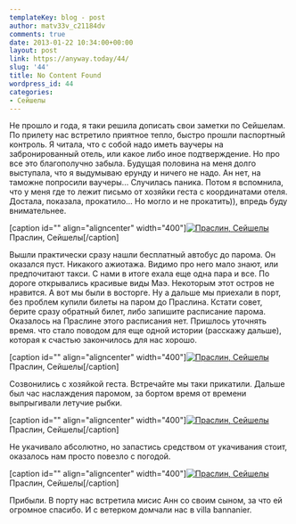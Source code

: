 ```yaml
---
templateKey: blog - post
author: matv33v_c21184dv
comments: true
date: 2013-01-22 10:34:00+00:00
layout: post
link: https://anyway.today/44/
slug: '44'
title: No Content Found
wordpress_id: 44
categories:
- Сейшелы
---
```


Не прошло и года, я таки решила дописать свои заметки по Сейшелам. По прилету нас встретило приятное тепло, быстро прошли паспортный контроль. Я читала, что с собой надо иметь ваучеры на забронированный отель, или какое либо иное подтверждение. Но про все это благополучно забыла. Будущая половина на меня долго выступала, что я выдумываю ерунду и ничего не надо. Ан нет, на таможне попросили ваучеры... Случилась паника. Потом я вспомнила, что у меня где то лежит письмо от хозяйки геста с координатами отеля. Достала, показала, прокатило... Но могло и не прокатить)), впредь буду внимательнее.







[caption id="" align="aligncenter" width="400"][![Праслин, Сейшелы](http://anyway.today/wp-content/uploads/2013/01/0_9eb92_e6f89c3b_L-300x200.jpg)](http://anyway.today/wp-content/uploads/2013/01/0_9eb92_e6f89c3b_L.jpg) Праслин, Сейшелы[/caption]




<!-- more -->


Вышли практически сразу нашли бесплатный автобус до парома. Он оказался пуст. Никакого ажиотажа. Видимо про него мало знают, или предпочитают такси. С нами в итоге ехала еще одна пара и все. По дороге открывались красивые виды Маэ. Некоторым этот остров не нравится. А вот мы были в восторге. Ну а дальше мы приехали в порт, без проблем купили билеты на паром до Праслина. Кстати совет, берите сразу обратный билет, либо запишите расписание парома. Оказалось на Праслине этого расписания нет. Пришлось уточнять время. что стало поводом для еще одной истории (расскажу дальше), которая к счастью закончилось для нас хорошо.







[caption id="" align="aligncenter" width="400"][![Праслин, Сейшелы](http://anyway.today/wp-content/uploads/2013/01/333333-300x200.jpg)](http://anyway.today/wp-content/uploads/2013/01/333333.jpg) Праслин, Сейшелы[/caption]






Созвонились с хозяйкой геста. Встречайте мы таки прикатили. Дальше был час наслаждения паромом, за бортом время от времени выпрыгивали летучие рыбки.







[caption id="" align="aligncenter" width="400"][![Праслин, Сейшелы](http://anyway.today/wp-content/uploads/2013/01/111111-300x200.jpg)](http://anyway.today/wp-content/uploads/2013/01/111111.jpg) Праслин, Сейшелы[/caption]




Не укачивало абсолютно, но запастись средством от укачивания стоит, оказалось нам просто повезло с погодой.




[caption id="" align="aligncenter" width="400"][![Праслин, Сейшелы](http://anyway.today/wp-content/uploads/2013/01/22222222222-300x200.jpg)](http://anyway.today/wp-content/uploads/2013/01/22222222222.jpg) Праслин, Сейшелы[/caption]




Прибыли. В порту нас встретила мисис Анн со своим сыном, за что ей огромное спасибо. И с ветерком домчали нас в villa bannanier.
